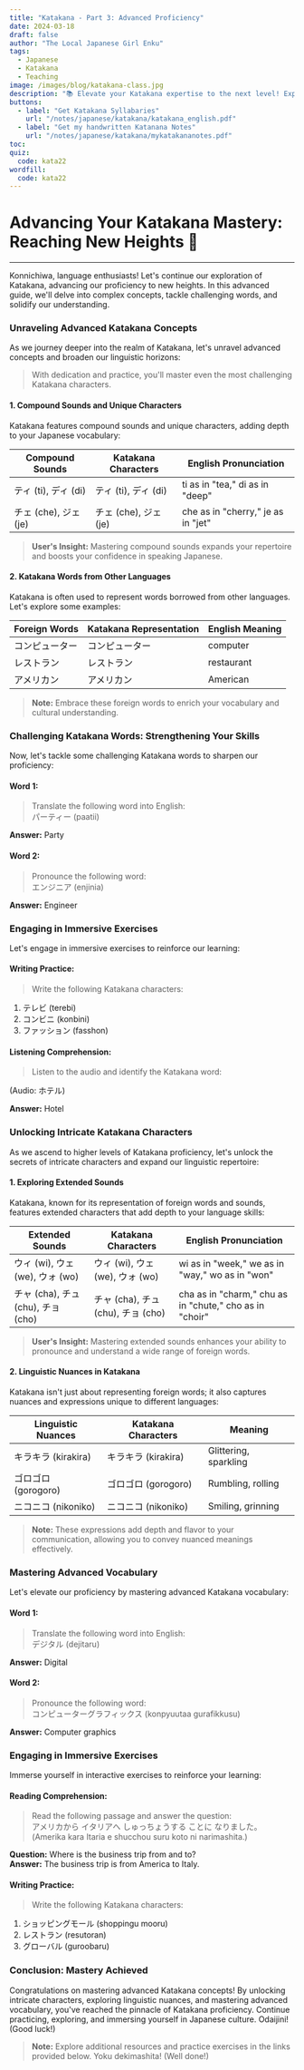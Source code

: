 ```yaml
---
title: "Katakana - Part 3: Advanced Proficiency"
date: 2024-03-18
draft: false
author: "The Local Japanese Girl Enku"
tags:
  - Japanese
  - Katakana
  - Teaching
image: /images/blog/katakana-class.jpg
description: "📚 Elevate your Katakana expertise to the next level! Explore advanced concepts, tackle challenging words, and solidify your understanding with our comprehensive guide."
buttons:
  - label: "Get Katakana Syllabaries"
    url: "/notes/japanese/katakana/katakana_english.pdf"
  - label: "Get my handwritten Katanana Notes"
    url: "/notes/japanese/katakana/mykatakananotes.pdf"
toc:
quiz:
  code: kata22
wordfill:
  code: kata22
---
```


# Advancing Your Katakana Mastery: Reaching New Heights 🚀

---

Konnichiwa, language enthusiasts! Let's continue our exploration of Katakana, advancing our proficiency to new heights. In this advanced guide, we'll delve into complex concepts, tackle challenging words, and solidify our understanding.

### **Unraveling Advanced Katakana Concepts**

As we journey deeper into the realm of Katakana, let's unravel advanced concepts and broaden our linguistic horizons:

> With dedication and practice, you'll master even the most challenging Katakana characters.

#### **1. Compound Sounds and Unique Characters**

Katakana features compound sounds and unique characters, adding depth to your Japanese vocabulary:

| **Compound Sounds**        | **Katakana Characters** | **English Pronunciation** |
|----------------------------|-------------------------|---------------------------|
| ティ (ti), ディ (di)       | ティ (ti), ディ (di)    | ti as in "tea," di as in "deep" |
| チェ (che), ジェ (je)      | チェ (che), ジェ (je)  | che as in "cherry," je as in "jet" |

> **User's Insight:** Mastering compound sounds expands your repertoire and boosts your confidence in speaking Japanese.

#### **2. Katakana Words from Other Languages**

Katakana is often used to represent words borrowed from other languages. Let's explore some examples:

| **Foreign Words**    | **Katakana Representation** | **English Meaning**    |
|----------------------|------------------------------|-------------------------|
| コンピューター        | コンピューター                 | computer                |
| レストラン            | レストラン                     | restaurant              |
| アメリカン            | アメリカン                     | American                |

> **Note:** Embrace these foreign words to enrich your vocabulary and cultural understanding.

### **Challenging Katakana Words: Strengthening Your Skills**

Now, let's tackle some challenging Katakana words to sharpen our proficiency:

#### **Word 1:**

>  Translate the following word into English:  
> パーティー (paatii)

**Answer:** Party

#### **Word 2:**

> Pronounce the following word:  
> エンジニア (enjinia)

**Answer:** Engineer

### **Engaging in Immersive Exercises**

Let's engage in immersive exercises to reinforce our learning:

#### **Writing Practice:**

> Write the following Katakana characters:

1. テレビ (terebi)
2. コンビニ (konbini)
3. ファッション (fasshon)

#### **Listening Comprehension:**

>  Listen to the audio and identify the Katakana word:

(Audio: ホテル)

**Answer:** Hotel

### **Unlocking Intricate Katakana Characters**

As we ascend to higher levels of Katakana proficiency, let's unlock the secrets of intricate characters and expand our linguistic repertoire:

#### **1. Exploring Extended Sounds**

Katakana, known for its representation of foreign words and sounds, features extended characters that add depth to your language skills:

| **Extended Sounds**   | **Katakana Characters** | **English Pronunciation** |
|-----------------------|-------------------------|---------------------------|
| ウィ (wi), ウェ (we), ウォ (wo) | ウィ (wi), ウェ (we), ウォ (wo) | wi as in "week," we as in "way," wo as in "won" |
| チャ (cha), チュ (chu), チョ (cho) | チャ (cha), チュ (chu), チョ (cho) | cha as in "charm," chu as in "chute," cho as in "choir" |

> **User's Insight:** Mastering extended sounds enhances your ability to pronounce and understand a wide range of foreign words.

#### **2. Linguistic Nuances in Katakana**

Katakana isn't just about representing foreign words; it also captures nuances and expressions unique to different languages:

| **Linguistic Nuances** | **Katakana Characters** | **Meaning**               |
|------------------------|--------------------------|---------------------------|
| キラキラ (kirakira)    | キラキラ (kirakira)      | Glittering, sparkling     |
| ゴロゴロ (gorogoro)    | ゴロゴロ (gorogoro)      | Rumbling, rolling         |
| ニコニコ (nikoniko)    | ニコニコ (nikoniko)      | Smiling, grinning         |

> **Note:** These expressions add depth and flavor to your communication, allowing you to convey nuanced meanings effectively.

### **Mastering Advanced Vocabulary**

Let's elevate our proficiency by mastering advanced Katakana vocabulary:

#### **Word 1:**

> Translate the following word into English:  
> デジタル (dejitaru)

**Answer:** Digital

#### **Word 2:**

>  Pronounce the following word:  
> コンピューターグラフィックス (konpyuutaa gurafikkusu)

**Answer:** Computer graphics

### **Engaging in Immersive Exercises**

Immerse yourself in interactive exercises to reinforce your learning:

#### **Reading Comprehension:**

> Read the following passage and answer the question: <br>
アメリカから イタリアへ しゅっちょうする ことに なりました。 <br>
(Amerika kara Itaria e shucchou suru koto ni narimashita.) <br>

**Question:** Where is the business trip from and to? <br>
**Answer:** The business trip is from America to Italy.

#### **Writing Practice:**

>  Write the following Katakana characters:

1. ショッピングモール (shoppingu mooru)
2. レストラン (resutoran)
3. グローバル (guroobaru)

### **Conclusion: Mastery Achieved**

Congratulations on mastering advanced Katakana concepts! By unlocking intricate characters, exploring linguistic nuances, and mastering advanced vocabulary, you've reached the pinnacle of Katakana proficiency. Continue practicing, exploring, and immersing yourself in Japanese culture. Odaijini! (Good luck!)

> **Note:** Explore additional resources and practice exercises in the links provided below. Yoku dekimashita! (Well done!)

